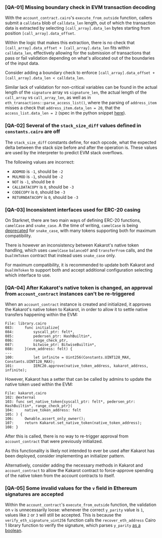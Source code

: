 ### [QA-01] Missing boundary check in EVM transaction decoding

With the `account_contract.cairo`'s `execute_from_outside` function, callers submit a `calldata` blob of `calldata_len` length, out of which the transaction data is extracted by selecting `[call_array].data_len` bytes starting from position `[call_array].data_offset`.

Within the logic that makes this extraction, there is no check that `[call_array].data_offset + [call_array].data_len` fits within `calldata_len`, effectively allowing for the submission of transactions that pass or fail validation depending on what's allocated out of the boundaries of the input data.

Consider adding a boundary check to enforce `[call_array].data_offset + [call_array].data_len < calldata_len`.

Similar lack of validation for non-critical variables can be found in the actual length of the `signature` array vs `signature_len`, the actual length of the `call_array` vs `call_array_len`, as well as in `eth_transactions::parse_access_list()`, where the parsing of `address_item` misses a check that `address_item.data_len = 20`, that the `access_list.data_len = 2` (spec in the python snippet [here](https://eips.ethereum.org/EIPS/eip-2930#parameters)).

### [QA-02] Several of the `stack_size_diff` values defined in `constants.cairo` are off

The `stack_size_diff` constants define, for each opcode, what the expected delta between the stack size before and after the operation is. These values are used by the interpreter to predict EVM stack overflows.

The following values are incorrect:
- `ADDMOD` is `-1`, should be `-2`
- `MULMOD` is `-1`, should be `-2`
- `NOT` is `-1`, should be `0`
- `CALLDATACOPY` is `0`, should be `-3`
- `CODECOPY` is `0`, should be `-3`
- `RETURNDATACOPY` is `0`, should be `-3`

### [QA-03] Inconsistent interfaces used for ERC-20 casing

On Starknet, there are two main ways of defining ERC-20 functions, `camelCase` and `snake_case`. A the time of writing, `camelCase` is being [deprecated](https://community.starknet.io/t/the-great-interface-migration/92107) for `snake_case`, with many tokens supporting both for maximum compatibility.

There is however an inconsistency between Kakarot's native token handling, which uses `camelCase` `balanceOf` and `transferFrom` calls, and the `DualVmToken` contract that instead uses `snake_case` only.

For maximum compatibility, it is recommended to update both Kakarot and `DualVmToken` to support both and accept additional configuration selecting which interface to use.

### [QA-04] After Kakarot's native token is changed, an approval from `account_contract` instances can't be re-triggered

When an `account_contract` instance is created and initialized, it approves the Kakarot's native token to Kakarot, in order to allow it to settle native transfers happening within the EVM:

```cairo
File: library.cairo
083:     func initialize{
084:         syscall_ptr: felt*,
085:         pedersen_ptr: HashBuiltin*,
086:         range_check_ptr,
087:         bitwise_ptr: BitwiseBuiltin*,
088:     }(evm_address: felt) {
---
100:         let infinite = Uint256(Constants.UINT128_MAX, Constants.UINT128_MAX);
101:         IERC20.approve(native_token_address, kakarot_address, infinite);
```

However, Kakarot has a setter that can be called by admins to update the native token used within the EVM:

```cairo
File: kakarot.cairo
102: @external
103: func set_native_token{syscall_ptr: felt*, pedersen_ptr: HashBuiltin*, range_check_ptr}(
104:     native_token_address: felt
105: ) {
106:     Ownable.assert_only_owner();
107:     return Kakarot.set_native_token(native_token_address);
108: }
```

After this is called, there is no way to re-trigger approval from `account_contract` that were previously initialized.

As this functionality is likely not intended to ever be used after Kakarot has been deployed, consider implementing an initializer pattern.

Alternatively, consider adding the necessary methods in Kakarot and `account_contract` to allow the Kakarot contract to force-approve spending of the native token from the account contracts to itself.

### [QA-05] Some invalid values for the `v` field in Ethereum signatures are accepted

Within the `account_contract`'s `execute_from_outside` function, the validation on `v` is unnecessarily loose: whenever the correct `y_parity` value is `1`, values like `2` or `3` will still be accepted. This is because the `verify_eth_signature_uint256` function calls the `recover_eth_address` Cairo 1 library function to verify the signature, which parses `y_parity` [as a boolean](https://github.com/starkware-libs/cairo/blob/main/corelib/src/starknet/secp256_trait.cairo#L20).
